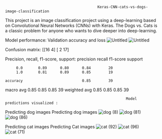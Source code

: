                                               Keras-CNN-cats-vs-dogs-image-classification
This project is an image classification project using a deep-learning based on Convolutional Neural Networks (CNNs) with Keras.
The Dogs vs. Cats is a classic problem for anyone who wants to dive deeper into deep-learning.

Model performance:
Validation accuracy and loss
![Untitled](https://github.com/user-attachments/assets/af4a5ba9-9b9d-4e15-afd8-b50c999ad977)
![Untitled](https://github.com/user-attachments/assets/e14f8bf7-8cf1-474a-a49e-5db21e0144e8)

Confusion matrix:
[[16  4]
 [ 2 17]

Precision, recall, f1-score, support:
  precision    recall  f1-score   support

         0.0       0.89      0.80      0.84        20
         1.0       0.81      0.89      0.85        19

    accuracy                           0.85        39
   macro avg       0.85      0.85      0.85        39
weighted avg       0.85      0.85      0.85        39


                                                           Model predictions visualized :
Predicting dog images
                          Predicting dog images
![dog (8)](https://github.com/user-attachments/assets/d1114f54-c1f8-4d8c-b902-f12f75bf90ce)
![dog (81)](https://github.com/user-attachments/assets/f37a4dcf-ced5-4b8e-841a-193dfa5ba627)
![dog (86)](https://github.com/user-attachments/assets/3590d1a6-2d83-481d-b0d5-49946a8def75)






Predicting cat images
                          Predicting Cat images
![cat (92)](https://github.com/user-attachments/assets/7dd462db-e4f4-440a-93c0-5db318bc628c)
![cat (96)](https://github.com/user-attachments/assets/6e9b2646-e00d-42b2-b471-535a78b62a57)
![cat (71)](https://github.com/user-attachments/assets/6d572428-ae75-402e-adb3-de65e5791de6)

                          
                          








